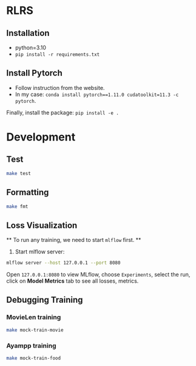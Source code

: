 # RLRS

## Installation

- python=3.10
- `pip install -r requirements.txt`

## Install Pytorch
- Follow instruction from the website.
- In my case: `conda install pytorch==1.11.0 cudatoolkit=11.3 -c pytorch`.

Finally, install the package: `pip install -e .`

# Development

## Test
```bash
make test
```

## Formatting
```bash
make fmt
```


## Loss Visualization

** To run any training, we need to start `mlflow` first. **

1. Start mlflow server:

```bash
mlflow server --host 127.0.0.1 --port 8080
```

Open `127.0.0.1:8080` to view MLflow, choose `Experiments`, select the run, click on **Model Metrics** tab to see all losses, metrics.


## Debugging Training

### MovieLen training
```bash
make mock-train-movie
```

### Ayampp training
```bash
make mock-train-food
```

